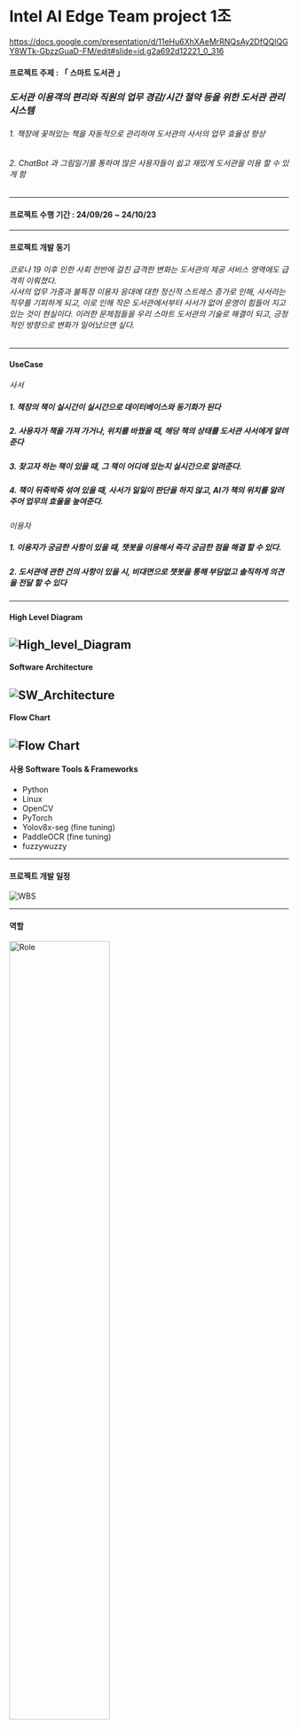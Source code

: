 # Intel AI Edge Team project 1조

https://docs.google.com/presentation/d/11eHu6XhXAeMrRNQsAy2DfQQlQGY8WTk-GbzzGuaD-FM/edit#slide=id.g2a692d12221_0_316 

#### 프로젝트 주제 : 「 스마트 도서관 」 
### *도서관 이용객의 편리와 직원의 업무 경감/시간 절약 등을 위한 도서관 관리 시스템*


######                   1. 책장에 꽂혀있는 책을 자동적으로 관리하여 도서관의 사서의 업무 효율성 향상
######                   2. ChatBot 과 그림일기를 통하여 많은 사용자들이 쉽고 재밌게 도서관을 이용 할 수 있게 함

---
#### 프로젝트 수행 기간 : 24/09/26 ~ 24/10/23

---
#### 프로젝트 개발 동기 
###### 코로나 19 이후 인한 사회 전반에 걸친 급격한 변화는 도서관의 제공 서비스 영역에도 급격히 이뤄졌다.<br> 사서의 업무 가중과 불특정 이용자 응대에 대한 정신적 스트레스 증가로 인해, 사서라는 직무를 기피하게 되고, 이로 인해 작은 도서관에서부터 사서가 없어 운영이 힘들어 지고 있는 것이 현실이다. 이러한 문제점들을 우리 스마트 도서관의 기술로 해결이 되고, 긍정적인 방향으로 변화가 일어났으면 싶다.
---
#### UseCase
*사서*
##### 1. 책장의 책이 실시간이 실시간으로 데이터베이스와 동기화가 된다
##### 2. 사용자가 책을 가져 가거나, 위치를 바꿨을 때, 해당 책의 상태를 도서관 사서에게 알려준다
##### 3. 찾고자 하는 책이 있을 때, 그 책이 어디에 있는지 실시간으로 알려준다.
##### 4. 책이 뒤죽박죽 섞여 있을 때, 사서가 일일이 판단을 하지 않고, AI가 책의 위치를 알려주어 업무의 효율을 높여준다.

*이용자*
##### 1. 이용자가 궁금한 사항이 있을 때, 챗봇을 이용해서 즉각 궁금한 점을 해결 할 수 있다.
##### 2. 도서관에 관한 건의 사항이 있을 시, 비대면으로 챗봇을 통해 부담없고 솔직하게 의견을 전달 할 수 있다
---
#### High Level Diagram
![High_level_Diagram](/images/high_level_diagram.bmp)
---
#### Software Architecture
![SW_Architecture](/images/sw_architecture.bmp)
---
#### Flow Chart
![Flow Chart](/images/FlowChart.bmp)
---
#### 사용 Software Tools & Frameworks 
* Python
* Linux
* OpenCV
* PyTorch
* Yolov8x-seg (fine tuning)
* PaddleOCR (fine tuning)
* fuzzywuzzy
---
#### 프로젝트 개발 일정
![WBS](/images/WBS.png)

---
#### 역할
<img src="/images/Role.png" alt="Role" width="60%" height="60%">

---
#### 결과물
## 1. Main Program<br>
- 로그인 후 메인 프로그램으로 들어가게 됨.<br>
- 메인화면에서 카메라 2개를 이용해 책장 2개의 책들을 실시간 감지 하여 상태를 표시하고 있음
<img src="/images/MainProgram.gif" alt="MainProgram" width="50%">

## 2. ChatBot<br>
- flask를 이용해 pc버전을 모바일로 실행 시켜 동작하고 있음
<img src="/images/chatbot.gif" alt="ChatBot" width="35%" height="60%">

## 3. 건의사항 기능<br>
- 이용자가 Chatbot을 이용해 도서관 건의사항을 적게 되면, 실시간으로 Main Program에서 알 수 있음.
- Cam 2번을 통해 사용자가 chatbot을 이용해 건의사항을 작성 하고 있는 모습이 보임
- 건의 사항 버튼을 누르면 건의사항 목록이 표시 됨
<img src="/images/suggestions.gif" alt="suggestions" width="70%" height="70%">

## 4. 신간 등록 기능<br>
- 도서관 사서가 신간 등록 버튼을 누르고, 신간 db excel 파일을 업로드 하면, 자동으로 db에 등록
  <img src="/images/addnewbooks.gif" alt="addnewbooks" width="60%" height="60%"> <img src="./addnewbooks_db.gif" alt="addnewbooks_db" width="60%" height="60%">


---
#### 추가 수정 예정
* 프로그램 구조 변경
* 프로그램 안정성
* 책 상태 기능 개선
* 분류 기호 세분화 적용
* PaddleOCR Model 개선
* ChatBot 개선

